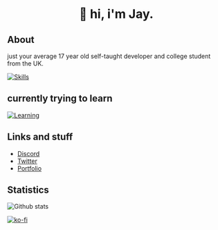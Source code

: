 <h1 align="center">👋 hi, i'm Jay.</h1>

## About
just your average 17 year old self-taught developer and college student from the UK.

[![Skills](https://skillicons.dev/icons?i=js,lua,html,css,nodejs,mongodb,discord,discordjs,cloudflare,vscode,git)](https://skillicons.dev)

## currently trying to learn
[![Learning](https://skillicons.dev/icons?i=ts,java)](https://skillicons.dev)

## Links and stuff
- [Discord](https://discord.com/users/697541992770437130)
- [Twitter](https://x.com/cascxdee)
- [Portfolio](https://jayts.notion.site/Portfolio-8e8ec6782981416a9f9383475756c591?pvs=4)

## Statistics
![Github stats](https://github-readme-stats.vercel.app/api?username=cascxdee&theme=aura_dark&count_private=true&hide_border=true&line_height=20)

[![ko-fi](https://ko-fi.com/img/githubbutton_sm.svg)](https://ko-fi.com/N4N1QZ9Y4)
